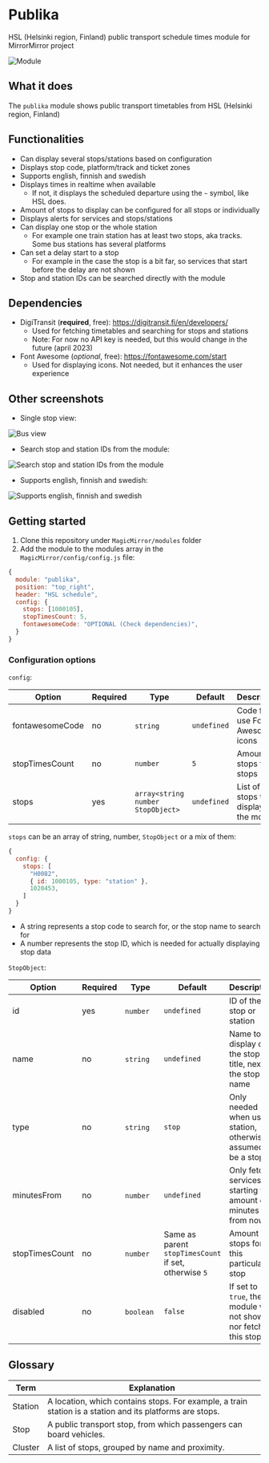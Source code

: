 # Publika

HSL (Helsinki region, Finland) public transport schedule times module for MirrorMirror project

![Module](docs/yrsqqZhy.png)

## What it does

The `publika` module shows public transport timetables from HSL (Helsinki region, Finland)

## Functionalities

- Can display several stops/stations based on configuration
- Displays stop code, platform/track and ticket zones
- Supports english, finnish and swedish
- Displays times in realtime when available
  - If not, it displays the scheduled departure using the `~` symbol, like HSL does. 
- Amount of stops to display can be configured for all stops or individually
- Displays alerts for services and stops/stations
- Can display one stop or the whole station
  - For example one train station has at least two stops, aka tracks. Some bus stations has several platforms
- Can set a delay start to a stop
  - For example in the case the stop is a bit far, so services that start before the delay are not shown
- Stop and station IDs can be searched directly with the module

## Dependencies

- DigiTransit (**required**, free): https://digitransit.fi/en/developers/
  - Used for fetching timetables and searching for stops and stations
  - Note: For now no API key is needed, but this would change in the future (april 2023)
- Font Awesome (*optional*, free): https://fontawesome.com/start
  - Used for displaying icons. Not needed, but it enhances the user experience

## Other screenshots
- Single stop view:

![Bus view](docs/JKsyQpwj.png)

- Search stop and station IDs from the module:

![Search stop and station IDs from the module](docs/EaMxuCKL.png)

- Supports english, finnish and swedish:

![Supports english, finnish and swedish](docs/guxNoZSP.png)

## Getting started

1) Clone this repository under `MagicMirror/modules` folder
2) Add the module to the modules array in the `MagicMirror/config/config.js` file:

```js
{
  module: "publika",
  position: "top_right",
  header: "HSL schedule",
  config: {
    stops: [1000105],
    stopTimesCount: 5,
    fontawesomeCode: "OPTIONAL (Check dependencies)",
  }
}
```

### Configuration options

`config`:

| Option | Required | Type | Default | Description | Example |
| --- | --- | --- | --- | --- | --- |
| fontawesomeCode | no | `string` | `undefined` | Code for use Font Awesome's icons | `"aBc123"`
| stopTimesCount | no | `number` | `5` | Amount of stops for all stops | `3`
| stops | yes | `array<string number StopObject>` | `undefined` | List of stops to display in the module | `[1020453]`

`stops` can be an array of string, number, `StopObject` or a mix of them:
```js
{
  config: {
    stops: [
      "H0082",
      { id: 1000105, type: "station" },
      1020453,
    ]
  }
}
```

- A string represents a stop code to search for, or the stop name to search for
- A number represents the stop ID, which is needed for actually displaying stop data

`StopObject`:

| Option | Required | Type | Default | Description | Example |
| --- | --- | --- | --- | --- | --- |
| id | yes | `number` | `undefined` | ID of the stop or station | `1020453`
| name | no | `string` | `undefined` | Name to display on the stop title, next to the stop name | `"To city center"`
| type | no | `string` | `stop` | Only needed when using station, otherwise assumed to be a stop | `"station"`
| minutesFrom | no | `number` | `undefined` | Only fetch services starting this amount of minutes from now | `3`
| stopTimesCount | no | `number` | Same as parent `stopTimesCount` if set, otherwise `5` | Amount of stops for this particular stop | `7`
| disabled | no | `boolean` | `false` | If set to `true`, the module will not show nor fetch this stop | `false`

## Glossary

| Term | Explanation |
| --- | --- |
| Station | A location, which contains stops. For example, a train station is a station and its platforms are stops. |
| Stop | A public transport stop, from which passengers can board vehicles. |
| Cluster | A list of stops, grouped by name and proximity. |
